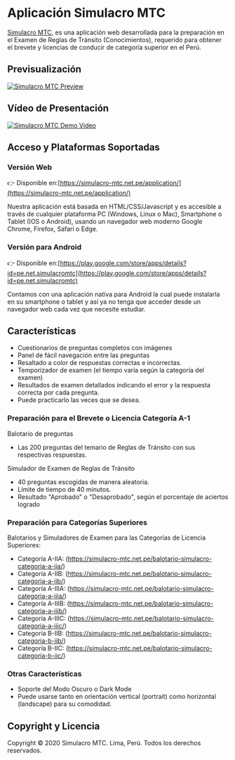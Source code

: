 # Aplicación Simulacro MTC
[Simulacro MTC](https://simulacro-mtc.net.pe/), es una aplicación web desarrollada para la preparación en el Examen de Reglas de Tránsito (Conocimientos), requerido para obtener el brevete y licencias de conducir de categoría superior en el Perú.

## Previsualización
[![Simulacro MTC Preview](https://simulacro-mtc.net.pe/files/simulacro_mtc_preview.jpg)](https://simulacro-mtc.github.io/)

## Vídeo de Presentación
[![Simulacro MTC Demo Video](https://img.youtube.com/vi/yq9-Yba0MS0/0.jpg)](https://www.youtube.com/watch?v=yq9-Yba0MS0)

## Acceso y Plataformas Soportadas

### Versión Web
👉 Disponible en:[https://simulacro-mtc.net.pe/application/](https://simulacro-mtc.net.pe/application/)

Nuestra aplicación está basada en HTML/CSS/Javascript y es accesible a través de cualquier plataforma PC (Windows, Linux o Mac), Smartphone o Tablet (IOS o Android), usando un navegador web moderno Google Chrome, Firefox, Safari o Edge.

### Versión para Android
👉 Disponible en:[https://play.google.com/store/apps/details?id=pe.net.simulacromtc](https://play.google.com/store/apps/details?id=pe.net.simulacromtc)

Contamos con una aplicación nativa para Android la cual puede instalarla en su smartphone o tablet y así ya no tenga que acceder desde un navegador web cada vez que necesite estudiar.
 
## Características
* Cuestionarios de preguntas completos con imágenes
* Panel de fácil navegación entre las preguntas
* Resaltado a color de respuestas correctas e incorrectas.
* Temporizador de examen (el tiempo varía según la categoría del examen)
* Resultados de examen detallados indicando el error y la respuesta correcta por cada pregunta.
* Puede practicarlo las veces que se desea.

### Preparación para el Brevete o Licencia Categoría A-1
Balotario de preguntas
* Las 200 preguntas del temario de Reglas de Tránsito con sus respectivas respuestas.

Simulador de Examen de Reglas de Tránsito
* 40 preguntas escogidas de manera aleatoria.
* Límite de tiempo de 40 minutos.
* Resultado "Aprobado" o "Desaprobado", según el porcentaje de aciertos logrado

### Preparación para Categorías Superiores

Balotarios y Simuladores de Examen para las Categorías de Licencia Superiores:

* Categoría A-IIA: (https://simulacro-mtc.net.pe/balotario-simulacro-categoria-a-iia/)
* Categoría A-IIB: (https://simulacro-mtc.net.pe/balotario-simulacro-categoria-a-iib/)
* Categoría A-IIIA: (https://simulacro-mtc.net.pe/balotario-simulacro-categoria-a-iiia/)
* Categoría A-IIIB: (https://simulacro-mtc.net.pe/balotario-simulacro-categoria-a-iiib/)
* Categoría A-IIIC: (https://simulacro-mtc.net.pe/balotario-simulacro-categoria-a-iiic/)
* Categoría B-IIB: (https://simulacro-mtc.net.pe/balotario-simulacro-categoria-b-iib/)
* Categoría B-IIC: (https://simulacro-mtc.net.pe/balotario-simulacro-categoria-b-iic/)

### Otras Características

* Soporte del Modo Oscuro o Dark Mode
* Puede usarse tanto en orientación vertical (portrait) como horizontal (landscape) para su comodidad.

## Copyright y Licencia

Copyright &copy; 2020 Simulacro MTC. Lima, Perú. Todos los derechos reservados.
